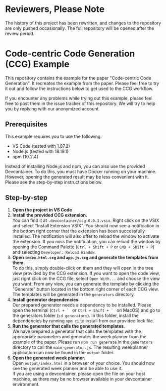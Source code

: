 # Reviewers, Please Note

The history of this project has been rewritten, and changes to the repository are only pushed occasionally.
The full repository will be opened after the review period.

# Code-centric Code Generation (CCG) Example

This repository contains the example for the paper "Code-centric Code Generation".
It recreates the example from the paper. Please feel free to try it out and follow the instructions below to get used to the CCG workflow.

If you encounter any problems while trying out this example, please feel free to post them in the issue tracker of this repository. We will try to help you by replying with our anonymized account.

## Prerequisites

This example requires you to use the following:

- VS Code (tested with 1.87.2)
- Node.js (tested with 18.19.1)
- npm (10.2.4)

Instead of installing Node.js and npm, you can also use the provided Devcontainer.
To do this, you must have Docker running on your machine.
However, opening the generated result may be less convenient with it. Please see the step-by-step instructions below.

## Step-by-step

1. **Open the project in VS Code**
2. **Install the provided CCG extension.** \
You can find it at `.devcontainer/ccg-0.0.1.vsix`.
Right click on the VSIX and select "Install Extension VSIX".
You should now see a notification in the bottom right corner that the extension has been successfully installed.
The notification will also offer to reload the window to activate the extension.
If you miss the notification, you can reload the window by opening the Command Palette (`Ctrl + Shift + P` or `CMD + Shift + P`) and selecting `Developer: Reload Window`.
3. **Open `index.html.ccg` and `app.js.ccg` and generate the templates from them.** \
To do this, simply double-click on them and they will open in the tree view provided by the CCG extension.
If you want to open the code view, just right click on the CCG file, select `Open With...` and choose the view you want.
From any view, you can generate the template by clicking the "Generate" button located in the bottom right corner of each CCG view.
The templates will be generated in the `generators` directory.
4. **Install generator dependencies.** \
Our prepared generator needs a dependency to be installed.
Please open the terminal (``Ctrl + ` `` or ``Ctrl + Shift + ` `` on MacOS) and go to the generators folder (`cd generators`).
In this folder, install the dependencies by running `npm ci` to install from our provided lock file.
5. **Run the generator that calls the generated templates.** \
We have prepared a generator that calls the templates with the appropriate parameters and generates the week planner from the example of the paper.
Please run `npm run generate` in the `generators` directory to call the `main-generator.js`.
The resulting weekplanner application can now be found in the `output` folder.
6. **Open the generated week planner.** \
Open `output/index.html` in a browser of your choice. You should now see the generated week planner and be able to use it. \
If you are using a devcontainer, please open the file on your host machine, as there may be no browser available in your devcontainer environment.
